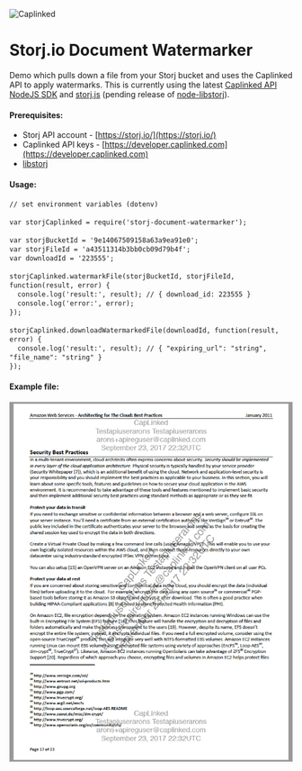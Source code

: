 ![Caplinked](https://www.caplinked.com/wp-content/uploads/Caplinked-Logo-299x80.png)

# Storj.io Document Watermarker

Demo which pulls down a file from your Storj bucket and uses the Caplinked API to apply watermarks. This is currently using the latest [Caplinked API NodeJS SDK](https://github.com/caplinked/caplinked-api-node) and [storj.js](https://github.com/Storj/storj.js) (pending release of [node-libstorj](https://github.com/Storj/node-libstorj)).  

#### Prerequisites:
* Storj API account - [https://storj.io/](https://storj.io/)
* Caplinked API keys - [https://developer.caplinked.com](https://developer.caplinked.com)
* [libstorj](https://github.com/Storj/libstorj)

#### Usage:
```
// set environment variables (dotenv)

var storjCaplinked = require('storj-document-watermarker');

var storjBucketId = '9e14067509158a63a9ea91e0';
var storjFileId = 'a43511314b3bb0cb09d79b4f';
var downloadId = '223555';

storjCaplinked.watermarkFile(storjBucketId, storjFileId, function(result, error) {
  console.log('result:', result); // { download_id: 223555 }
  console.log('error:', error);
});

storjCaplinked.downloadWatermarkedFile(downloadId, function(result, error) {
  console.log('result:', result); // { "expiring_url": "string", "file_name": "string" }
});

```

#### Example file:

![example watermarked file](watermarked-file.png)
